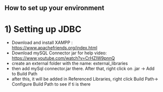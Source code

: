 ## How to set up your environment

# 1) Setting up JDBC

- Download and install XAMPP :
https://www.apachefriends.org/index.html
- Download mySQL Connector jar
for help video: https://www.youtube.com/watch?v=CrHZIW9pnnQ
- create an external folder with the name: external_libraries
- then add mySql connector.jar there. After that, right click on .jar -> Add to Build Path
- after this, it will be added in Referenced Libraries, right click Build Path-> Configure Build Path to see if ti is there

